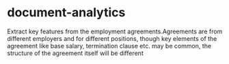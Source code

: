 # document-analytics
<!---TO BE UPDATED---->
Extract key features from the employment agreements.Agreements are from different employers and for different positions, though key elements of the agreement like base salary,   termination clause etc. may be common, the structure of the agreement itself will be different
